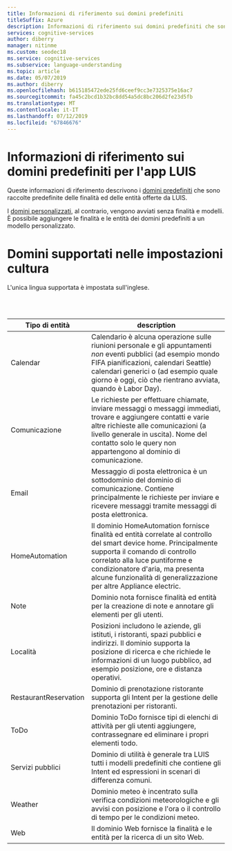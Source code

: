 ```yaml
---
title: Informazioni di riferimento sui domini predefiniti
titleSuffix: Azure
description: Informazioni di riferimento sui domini predefiniti che sono raccolte predefinite di finalità ed entità di Language Understanding Intelligent Services (LUIS).
services: cognitive-services
author: diberry
manager: nitinme
ms.custom: seodec18
ms.service: cognitive-services
ms.subservice: language-understanding
ms.topic: article
ms.date: 05/07/2019
ms.author: diberry
ms.openlocfilehash: b615185472ede25fd6ceef9cc3e7325375e16ac7
ms.sourcegitcommit: fa45c2bcd1b32bc8dd54a5dc8bc206d2fe23d5fb
ms.translationtype: MT
ms.contentlocale: it-IT
ms.lasthandoff: 07/12/2019
ms.locfileid: "67846676"
---
```

# <a name="prebuilt-domain-reference-for-your-luis-app"></a>Informazioni di riferimento sui domini predefiniti per l'app LUIS
Queste informazioni di riferimento descrivono i [domini predefiniti](luis-how-to-use-prebuilt-domains.md) che sono raccolte predefinite delle finalità ed delle entità offerte da LUIS.

I [domini personalizzati](luis-how-to-start-new-app.md), al contrario, vengono avviati senza finalità e modelli. È possibile aggiungere le finalità e le entità dei domini predefiniti a un modello personalizzato.

# <a name="supported-domains-across-cultures"></a>Domini supportati nelle impostazioni cultura

L'unica lingua supportata è impostata sull'inglese. 

<!--

The table below summarizes the currently supported domains. Support for English is usually more complete than others.


| Entity Type       | EN-US      | ZH-CN   | DE    | FR     | ES    | IT      | PT-BR |  JP  |      KO |        NL |    TR |
|:-----------------:|:-------:|:-------:|:-----:|:------:|:-----:|:-------:| :-------:| :-------:| :-------:| :-------:|  :-------:| 
| Calendar    | ✓    | ✓       | ✓    | ✓     | ✓     | ✓  | -      | -    | -    | -     | -  |
| Communication   | ✓    | -       | ✓    | ✓     | ✓     | ✓  | -  | -      | -    | -    | -     | -  |
| Email           | ✓    | ✓       | ✓   | ✓     | ✓     | ✓  | -  | -      | -    | -    | -     | -  |
| HomeAutomation           | ✓    | ✓       | ✓    | ✓     | ✓     | ✓  | -  | -      | -    | -    | -     | -  |
| Notes      | ✓    | ✓       | ✓    | ✓     | ✓     | ✓  | -  | -      | -    | -    | -     | -  |
| Places    | ✓    | -       | ✓    | ✓     | ✓     | ✓  | -  | -      | -    | -    | -     | -  |
| RestaurantReservation   | ✓    | ✓       | ✓    | ✓     | ✓     | ✓  | -  | -      | -    | -    | -     | -  |
| ToDo     | ✓    | ✓       | ✓    | ✓     | ✓     | ✓  | -  | -      | -    | -    | -     | -  |
| ToDo_IPA        | ✓    | ✓       | ✓    | ✓      | ✓     | ✓       | -  | -      | -    | -    | -     | -  |
| Utilities          | ✓    | ✓        | ✓    | ✓      | ✓     | ✓       | -  | -      | -    | -    | -     | -  |
| Weather        | ✓    | ✓        | ✓    | ✓      | ✓     | ✓       | -  | -      | -    | -    | -     | -  |
| Web    | ✓    | -        | ✓    | ✓      | ✓     | ✓       | -  | -      | -    | -    | -     | -  |
||||||||||||| 

-->

<br><br>

|Tipo di entità|description|
|--|--|
|Calendar|Calendario è alcuna operazione sulle riunioni personale e gli appuntamenti _non_ eventi pubblici (ad esempio mondo FIFA pianificazioni, calendari Seattle) calendari generici o (ad esempio quale giorno è oggi, ciò che rientrano avviata, quando è Labor Day).|
|Comunicazione|Le richieste per effettuare chiamate, inviare messaggi o messaggi immediati, trovare e aggiungere contatti e varie altre richieste alle comunicazioni (a livello generale in uscita). Nome del contatto solo le query non appartengono al dominio di comunicazione.|
|Email|Messaggio di posta elettronica è un sottodominio del dominio di comunicazione. Contiene principalmente le richieste per inviare e ricevere messaggi tramite messaggi di posta elettronica.|
|HomeAutomation|Il dominio HomeAutomation fornisce finalità ed entità correlate al controllo del smart device home. Principalmente supporta il comando di controllo correlato alla luce puntiforme e condizionatore d'aria, ma presenta alcune funzionalità di generalizzazione per altre Appliance electric.|
|Note|Dominio nota fornisce finalità ed entità per la creazione di note e annotare gli elementi per gli utenti.|
|Località|Posizioni includono le aziende, gli istituti, i ristoranti, spazi pubblici e indirizzi. Il dominio supporta la posizione di ricerca e che richiede le informazioni di un luogo pubblico, ad esempio posizione, ore e distanza operativi.|
|RestaurantReservation|Dominio di prenotazione ristorante supporta gli Intent per la gestione delle prenotazioni per ristoranti.|
|ToDo|Dominio ToDo fornisce tipi di elenchi di attività per gli utenti aggiungere, contrassegnare ed eliminare i propri elementi todo.|
|Servizi pubblici|Dominio di utilità è generale tra LUIS tutti i modelli predefiniti che contiene gli Intent ed espressioni in scenari di differenza comuni.|
|Weather|Dominio meteo è incentrato sulla verifica condizioni meteorologiche e gli avvisi con posizione e l'ora o il controllo di tempo per le condizioni meteo.|
|Web|Il dominio Web fornisce la finalità e le entità per la ricerca di un sito Web.|
